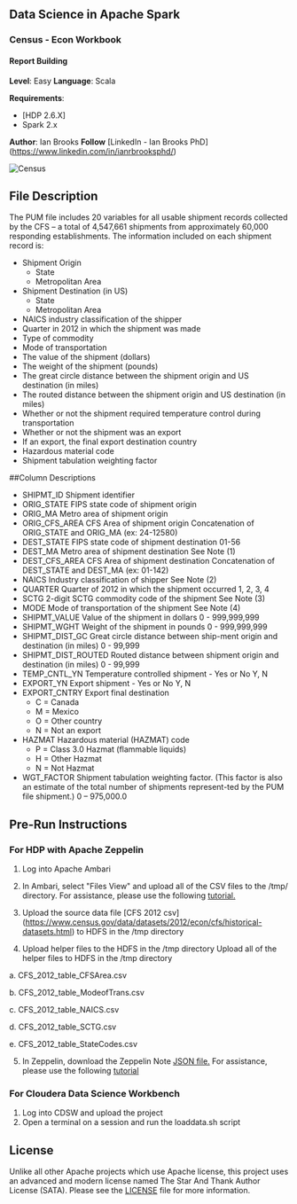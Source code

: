 ## Data Science in Apache Spark
### Census - Econ Workbook
#### Report Building

**Level**: Easy
**Language**: Scala

**Requirements**: 
- [HDP 2.6.X]
- Spark 2.x

**Author**: Ian Brooks
**Follow** [LinkedIn - Ian Brooks PhD] (https://www.linkedin.com/in/ianrbrooksphd/)

![Census](https://yt3.ggpht.com/a-/AN66SAwtUzDFUsvm7MJszIS3ccgglaFGrw1_Ye16ew=s900-mo-c-c0xffffffff-rj-k-no "Census")


## File Description

The PUM file includes 20 variables for all usable shipment records collected by the CFS – a total of 4,547,661 shipments from approximately 60,000 responding establishments.  The information included on each shipment record is:
*	Shipment Origin
    *	State 
    *	Metropolitan Area
*	Shipment Destination (in US)
    *	State
    *	Metropolitan Area
*	NAICS industry classification of the shipper
*	Quarter in 2012 in which the shipment was made
*	Type of commodity 
*	Mode of transportation
*	The value of the shipment (dollars)
*	The weight of the shipment (pounds)
*	The great circle distance between the shipment origin and US destination (in miles)
*	The routed distance between the shipment origin and US destination (in miles) 
*	Whether or not the shipment required temperature control during transportation
*	Whether or not the shipment was an export
*	If an export, the final export destination country
*	Hazardous material code
*	Shipment tabulation weighting factor 

##Column Descriptions 

* SHIPMT_ID   Shipment identifier	
* ORIG_STATE	FIPS state code of shipment origin	
* ORIG_MA	Metro area of shipment origin	
* ORIG_CFS_AREA	CFS Area of shipment origin	Concatenation of ORIG_STATE and ORIG_MA (ex: 24-12580)
* DEST_STATE	FIPS state code of shipment destination	01-56
* DEST_MA	Metro area of shipment destination	See Note (1)
* DEST_CFS_AREA	CFS Area of shipment destination	Concatenation of DEST_STATE and DEST_MA (ex: 01-142)
* NAICS	Industry classification of shipper	See Note (2)
* QUARTER	Quarter of 2012 in which the shipment occurred	1, 2, 3, 4
* SCTG	2-digit SCTG commodity code of the shipment	See Note (3)
* MODE	Mode of transportation of the shipment	See Note (4)
* SHIPMT_VALUE	Value of the shipment in dollars	0 - 999,999,999
* SHIPMT_WGHT	Weight of the shipment in pounds	0 - 999,999,999
* SHIPMT_DIST_GC	Great circle distance between ship-ment origin and destination (in miles)	0 - 99,999
* SHIPMT_DIST_ROUTED	Routed distance between shipment origin and destination (in miles)	0 - 99,999
* TEMP_CNTL_YN	Temperature controlled shipment - Yes or No	Y, N
* EXPORT_YN	Export shipment - Yes or No	Y, N
* EXPORT_CNTRY	Export final destination	
	* C = Canada
	* M = Mexico
	* O = Other country
	* N = Not an export
* HAZMAT	Hazardous material (HAZMAT) code	
	* P = Class 3.0 Hazmat (flammable liquids)
	* H = Other Hazmat
	* N = Not Hazmat
* WGT_FACTOR	Shipment tabulation weighting factor.  (This factor is also an estimate of the total number of shipments represent-ted by the PUM file shipment.)	0 – 975,000.0

## Pre-Run Instructions

### For HDP with Apache Zeppelin
1. Log into Apache Ambari 

2. In Ambari, select "Files View" and upload all of the CSV files to the /tmp/ directory.  For assistance, please use the following [tutorial.](https://fr.hortonworks.com/tutorial/loading-and-querying-data-with-hadoop/)

3. Upload the source data file  [CFS 2012 csv] (https://www.census.gov/data/datasets/2012/econ/cfs/historical-datasets.html) to HDFS in the /tmp directory 

4. Upload helper files to the HDFS in the /tmp directory 
Upload all of the helper files to HDFS in the /tmp directory 

a. CFS_2012_table_CFSArea.csv

b. CFS_2012_table_ModeofTrans.csv

c. CFS_2012_table_NAICS.csv

d. CFS_2012_table_SCTG.csv

e. CFS_2012_table_StateCodes.csv


5. In Zeppelin, download the Zeppelin Note [JSON file.](https://github.com/BrooksIan/CensusEcon) For assistance, please use the following [tutorial](https://hortonworks.com/tutorial/getting-started-with-apache-zeppelin/)

### For Cloudera Data Science Workbench
1. Log into CDSW and upload the project
2. Open a terminal on a session and run the loaddata.sh script 

## License
Unlike all other Apache projects which use Apache license, this project uses an advanced and modern license named The Star And Thank Author License (SATA). Please see the [LICENSE](LICENSE) file for more information.
